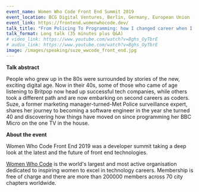 ```yaml
---
event_name: Women Who Code Front End Summit 2019
event_location: BCG Digital Ventures, Berlin, Germany, European Union
event_link: https://frontend.womenwhocode.dev/
talk_title: "From Policing To Programming: how I changed career when I turned 40"
talk_format: Long talk (35 minutes plus Q&A)
# video_link: https://www.youtube.com/watch?v=Bghs_OyTbrE
# audio_link: https://www.youtube.com/watch?v=Bghs_OyTbrE
image: /images/speaking/suze_wwcode_front_end.jpg
---
```


**Talk abstract**

People who grew up in the 80s were surrounded by stories of the new, exciting digital age. Now in their 40s, some of those who came of age listening to Britpop now head up successful tech companies, while others took a different path and are now embarking on second careers as coders.  Suze, a former marketing manager-turned-Met Police surveillance expert, shares her journey to becoming a software engineer in the year she turned 40 and discovering how things have moved on since programming her BBC Micro on the one TV in the house.

**About the event**

Women Who Code Front End 2019 was a developer summit taking a deep look at the latest and the future of front end technologies.

[Women Who Code](https://www.womenwhocode.com/) is the world's largest and most active organisation dedicated to inspiring women to excel in technology careers.  Membership is free of charge and there are more than 200000 members across 70 city chapters worldwide.
